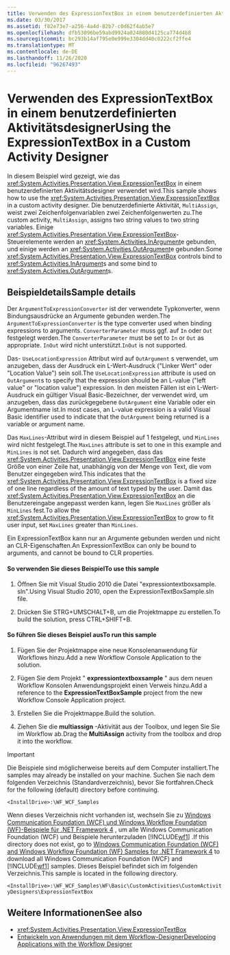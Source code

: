 ```yaml
---
title: Verwenden des ExpressionTextBox in einem benutzerdefinierten Aktivitätsdesigner
ms.date: 03/30/2017
ms.assetid: f82e73e7-a256-4a4d-82b7-c0d62f4ab5e7
ms.openlocfilehash: dfb53096be59abd9924a024880d4125ca774d4b8
ms.sourcegitcommit: bc293b14af795e0e999e3304dd40c0222cf2ffe4
ms.translationtype: MT
ms.contentlocale: de-DE
ms.lasthandoff: 11/26/2020
ms.locfileid: "96267493"
---
```

# <a name="using-the-expressiontextbox-in-a-custom-activity-designer"></a><span data-ttu-id="bf153-102">Verwenden des ExpressionTextBox in einem benutzerdefinierten Aktivitätsdesigner</span><span class="sxs-lookup"><span data-stu-id="bf153-102">Using the ExpressionTextBox in a Custom Activity Designer</span></span>

<span data-ttu-id="bf153-103">In diesem Beispiel wird gezeigt, wie das <xref:System.Activities.Presentation.View.ExpressionTextBox> in einem benutzerdefinierten Aktivitätsdesigner verwendet wird.</span><span class="sxs-lookup"><span data-stu-id="bf153-103">This sample shows how to use the <xref:System.Activities.Presentation.View.ExpressionTextBox> in a custom activity designer.</span></span> <span data-ttu-id="bf153-104">Die benutzerdefinierte Aktivität, `MultiAssign`, weist zwei Zeichenfolgenvariablen zwei Zeichenfolgenwerten zu.</span><span class="sxs-lookup"><span data-stu-id="bf153-104">The custom activity, `MultiAssign`, assigns two string values to two string variables.</span></span> <span data-ttu-id="bf153-105">Einige <xref:System.Activities.Presentation.View.ExpressionTextBox>-Steuerelemente werden an <xref:System.Activities.InArgument>e gebunden, und einige werden an <xref:System.Activities.OutArgument>e gebunden.</span><span class="sxs-lookup"><span data-stu-id="bf153-105">Some <xref:System.Activities.Presentation.View.ExpressionTextBox> controls bind to <xref:System.Activities.InArgument>s and some bind to <xref:System.Activities.OutArgument>s.</span></span>

## <a name="sample-details"></a><span data-ttu-id="bf153-106">Beispieldetails</span><span class="sxs-lookup"><span data-stu-id="bf153-106">Sample details</span></span>

 <span data-ttu-id="bf153-107">Der `ArgumentToExpressionConverter` ist der verwendete Typkonverter, wenn Bindungsausdrücke an Argumente gebunden werden.</span><span class="sxs-lookup"><span data-stu-id="bf153-107">The `ArgumentToExpressionConverter` is the type converter used when binding expressions to arguments.</span></span> <span data-ttu-id="bf153-108">`ConverterParameter` muss ggf. auf `In` oder `Out` festgelegt werden.</span><span class="sxs-lookup"><span data-stu-id="bf153-108">The `ConverterParameter` must be set to `In` or `Out` as appropriate.</span></span> <span data-ttu-id="bf153-109">`InOut` wird nicht unterstützt.</span><span class="sxs-lookup"><span data-stu-id="bf153-109">`InOut` is not supported.</span></span>

 <span data-ttu-id="bf153-110">Das- `UseLocationExpression` Attribut wird auf `OutArgument` s verwendet, um anzugeben, dass der Ausdruck ein L-Wert-Ausdruck ("Linker Wert" oder "Location Value") sein soll.</span><span class="sxs-lookup"><span data-stu-id="bf153-110">The `UseLocationExpression` attribute is used on `OutArgument`s to specify that the expression should be an L-value ("left value" or "location value") expression.</span></span> <span data-ttu-id="bf153-111">In den meisten Fällen ist ein L-Wert-Ausdruck ein gültiger Visual Basic-Bezeichner, der verwendet wird, um anzugeben, dass das zurückgegebene `OutArgument` eine Variable oder ein Argumentname ist.</span><span class="sxs-lookup"><span data-stu-id="bf153-111">In most cases, an L-value expression is a valid Visual Basic identifier used to indicate that the `OutArgument` being returned is a variable or argument name.</span></span>

 <span data-ttu-id="bf153-112">Das `MaxLines`-Attribut wird in diesem Beispiel auf 1 festgelegt, und `MinLines` wird nicht festgelegt.</span><span class="sxs-lookup"><span data-stu-id="bf153-112">The `MaxLines` attribute is set to one in this example and `MinLines` is not set.</span></span> <span data-ttu-id="bf153-113">Dadurch wird angegeben, dass das <xref:System.Activities.Presentation.View.ExpressionTextBox> eine feste Größe von einer Zeile hat, unabhängig von der Menge von Text, die vom Benutzer eingegeben wird.</span><span class="sxs-lookup"><span data-stu-id="bf153-113">This indicates that the <xref:System.Activities.Presentation.View.ExpressionTextBox> is a fixed size of one line regardless of the amount of text typed by the user.</span></span> <span data-ttu-id="bf153-114">Damit das <xref:System.Activities.Presentation.View.ExpressionTextBox> an die Benutzereingabe angepasst werden kann, legen Sie `MaxLines` größer als `MinLines` fest.</span><span class="sxs-lookup"><span data-stu-id="bf153-114">To allow the <xref:System.Activities.Presentation.View.ExpressionTextBox> to grow to fit user input, set `MaxLines` greater than `MinLines`.</span></span>

 <span data-ttu-id="bf153-115">Ein ExpressionTextBox kann nur an Argumente gebunden werden und nicht an CLR-Eigenschaften.</span><span class="sxs-lookup"><span data-stu-id="bf153-115">An ExpressionTextBox can only be bound to arguments, and cannot be bound to CLR properties.</span></span>

#### <a name="to-use-this-sample"></a><span data-ttu-id="bf153-116">So verwenden Sie dieses Beispiel</span><span class="sxs-lookup"><span data-stu-id="bf153-116">To use this sample</span></span>

1. <span data-ttu-id="bf153-117">Öffnen Sie mit Visual Studio 2010 die Datei "expressiontextboxsample. sln".</span><span class="sxs-lookup"><span data-stu-id="bf153-117">Using Visual Studio 2010, open the ExpressionTextBoxSample.sln file.</span></span>

2. <span data-ttu-id="bf153-118">Drücken Sie STRG+UMSCHALT+B, um die Projektmappe zu erstellen.</span><span class="sxs-lookup"><span data-stu-id="bf153-118">To build the solution, press CTRL+SHIFT+B.</span></span>

#### <a name="to-run-this-sample"></a><span data-ttu-id="bf153-119">So führen Sie dieses Beispiel aus</span><span class="sxs-lookup"><span data-stu-id="bf153-119">To run this sample</span></span>

1. <span data-ttu-id="bf153-120">Fügen Sie der Projektmappe eine neue Konsolenanwendung für Workflows hinzu.</span><span class="sxs-lookup"><span data-stu-id="bf153-120">Add a new Workflow Console Application to the solution.</span></span>

2. <span data-ttu-id="bf153-121">Fügen Sie dem Projekt " **expressiontextboxsample** " aus dem neuen Workflow Konsolen Anwendungsprojekt einen Verweis hinzu.</span><span class="sxs-lookup"><span data-stu-id="bf153-121">Add a reference to the **ExpressionTextBoxSample** project from the new Workflow Console Application project.</span></span>

3. <span data-ttu-id="bf153-122">Erstellen Sie die Projektmappe.</span><span class="sxs-lookup"><span data-stu-id="bf153-122">Build the solution.</span></span>

4. <span data-ttu-id="bf153-123">Ziehen Sie die **multiassign** -Aktivität aus der Toolbox, und legen Sie Sie im Workflow ab.</span><span class="sxs-lookup"><span data-stu-id="bf153-123">Drag the **MultiAssign** activity from the toolbox and drop it into the workflow.</span></span>

> [!IMPORTANT]
> <span data-ttu-id="bf153-124">Die Beispiele sind möglicherweise bereits auf dem Computer installiert.</span><span class="sxs-lookup"><span data-stu-id="bf153-124">The samples may already be installed on your machine.</span></span> <span data-ttu-id="bf153-125">Suchen Sie nach dem folgenden Verzeichnis (Standardverzeichnis), bevor Sie fortfahren.</span><span class="sxs-lookup"><span data-stu-id="bf153-125">Check for the following (default) directory before continuing.</span></span>  
>
> `<InstallDrive>:\WF_WCF_Samples`  
>
> <span data-ttu-id="bf153-126">Wenn dieses Verzeichnis nicht vorhanden ist, wechseln Sie zu [Windows Communication Foundation (WCF) und Windows Workflow Foundation (WF)-Beispiele für .NET Framework 4](https://www.microsoft.com/download/details.aspx?id=21459) , um alle Windows Communication Foundation (WCF) und Beispiele herunterzuladen [!INCLUDE[wf1](../../../../includes/wf1-md.md)] .</span><span class="sxs-lookup"><span data-stu-id="bf153-126">If this directory does not exist, go to [Windows Communication Foundation (WCF) and Windows Workflow Foundation (WF) Samples for .NET Framework 4](https://www.microsoft.com/download/details.aspx?id=21459) to download all Windows Communication Foundation (WCF) and [!INCLUDE[wf1](../../../../includes/wf1-md.md)] samples.</span></span> <span data-ttu-id="bf153-127">Dieses Beispiel befindet sich im folgenden Verzeichnis.</span><span class="sxs-lookup"><span data-stu-id="bf153-127">This sample is located in the following directory.</span></span>  
>
> `<InstallDrive>:\WF_WCF_Samples\WF\Basic\CustomActivities\CustomActivityDesigners\ExpressionTextBox`  
  
## <a name="see-also"></a><span data-ttu-id="bf153-128">Weitere Informationen</span><span class="sxs-lookup"><span data-stu-id="bf153-128">See also</span></span>

- <xref:System.Activities.Presentation.View.ExpressionTextBox>
- [<span data-ttu-id="bf153-129">Entwickeln von Anwendungen mit dem Workflow-Designer</span><span class="sxs-lookup"><span data-stu-id="bf153-129">Developing Applications with the Workflow Designer</span></span>](/visualstudio/workflow-designer/developing-applications-with-the-workflow-designer)
